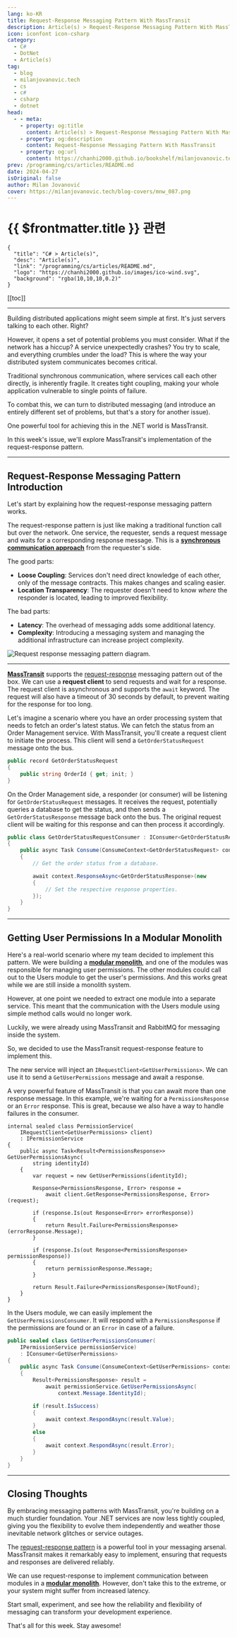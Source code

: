 ```yaml
---
lang: ko-KR
title: Request-Response Messaging Pattern With MassTransit
description: Article(s) > Request-Response Messaging Pattern With MassTransit
icon: iconfont icon-csharp
category: 
  - C#
  - DotNet
  - Article(s)
tag: 
  - blog
  - milanjovanovic.tech
  - cs
  - c#
  - csharp
  - dotnet
head:
  - - meta:
    - property: og:title
      content: Article(s) > Request-Response Messaging Pattern With MassTransit
    - property: og:description
      content: Request-Response Messaging Pattern With MassTransit
    - property: og:url
      content: https://chanhi2000.github.io/bookshelf/milanjovanovic.tech/request-response-messaging-pattern-with-masstransit.html
prev: /programming/cs/articles/README.md
date: 2024-04-27
isOriginal: false
author: Milan Jovanović
cover: https://milanjovanovic.tech/blog-covers/mnw_087.png
---
```


# {{ $frontmatter.title }} 관련

```component VPCard
{
  "title": "C# > Article(s)",
  "desc": "Article(s)",
  "link": "/programming/cs/articles/README.md",
  "logo": "https://chanhi2000.github.io/images/ico-wind.svg",
  "background": "rgba(10,10,10,0.2)"
}
```

[[toc]]

---

<SiteInfo
  name="Request-Response Messaging Pattern With MassTransit"
  desc="When building distributed systems with .NET, direct calls between services can create tight coupling. The request-response messaging pattern can allow distributed services to communicate in a loosely coupled way."
  url="https://milanjovanovic.tech/blog/request-response-messaging-pattern-with-masstransit/"
  logo="https://milanjovanovic.tech/profile_favicon.png"
  preview="https://milanjovanovic.tech/blog-covers/mnw_087.png"/>

Building distributed applications might seem simple at first. It's just servers talking to each other. Right?

However, it opens a set of potential problems you must consider. What if the network has a hiccup? A service unexpectedly crashes? You try to scale, and everything crumbles under the load? This is where the way your distributed system communicates becomes critical.

Traditional synchronous communication, where services call each other directly, is inherently fragile. It creates tight coupling, making your whole application vulnerable to single points of failure.

To combat this, we can turn to distributed messaging (and introduce an entirely different set of problems, but that's a story for another issue).

One powerful tool for achieving this in the .NET world is MassTransit.

In this week's issue, we'll explore MassTransit's implementation of the request-response pattern.

---

## Request-Response Messaging Pattern Introduction

Let's start by explaining how the request-response messaging pattern works.

The request-response pattern is just like making a traditional function call but over the network. One service, the requester, sends a request message and waits for a corresponding response message. This is a [**synchronous communication approach**](/milanjovanovic.tech/modular-monolith-communication-patterns.md) from the requester's side.

The good parts:

- **Loose Coupling**: Services don't need direct knowledge of each other, only of the message contracts. This makes changes and scaling easier.
- **Location Transparency**: The requester doesn't need to know *where* the responder is located, leading to improved flexibility.

The bad parts:

- **Latency**: The overhead of messaging adds some additional latency.
- **Complexity**: Introducing a messaging system and managing the additional infrastructure can increase project complexity.

![Request response messaging pattern diagram.](https://milanjovanovic.tech/blogs/mnw_087/request_response.png?imwidth=3840)

---

[**MassTransit**](/milanjovanovic.tech/using-masstransit-with-rabbitmq-and-azure-service-bus.md) supports the [<FontIcon icon="fas fa-globe"/>request-response](https://masstransit.io/documentation/concepts/requests) messaging pattern out of the box. We can use a **request client** to send requests and wait for a response. The request client is asynchronous and supports the `await` keyword. The request will also have a timeout of 30 seconds by default, to prevent waiting for the response for too long.

Let's imagine a scenario where you have an order processing system that needs to fetch an order's latest status. We can fetch the status from an Order Management service. With MassTransit, you'll create a request client to initiate the process. This client will send a `GetOrderStatusRequest` message onto the bus.

```cs
public record GetOrderStatusRequest
{
    public string OrderId { get; init; }
}
```

On the Order Management side, a responder (or consumer) will be listening for `GetOrderStatusRequest` messages. It receives the request, potentially queries a database to get the status, and then sends a `GetOrderStatusResponse` message back onto the bus. The original request client will be waiting for this response and can then process it accordingly.

```cs
public class GetOrderStatusRequestConsumer : IConsumer<GetOrderStatusRequest>
{
    public async Task Consume(ConsumeContext<GetOrderStatusRequest> context)
    {
        // Get the order status from a database.

        await context.ResponseAsync<GetOrderStatusResponse>(new
        {
            // Set the respective response properties.
        });
    }
}
```

---

## Getting User Permissions In a Modular Monolith

Here's a real-world scenario where my team decided to implement this pattern. We were building a [**modular monolith**](/milanjovanovic.tech/modular-monolith-architecture/README.md), and one of the modules was responsible for managing user permissions. The other modules could call out to the Users module to get the user's permissions. And this works great while we are still inside a monolith system.

However, at one point we needed to extract one module into a separate service. This meant that the communication with the Users module using simple method calls would no longer work.

Luckily, we were already using MassTransit and RabbitMQ for messaging inside the system.

So, we decided to use the MassTransit request-response feature to implement this.

The new service will inject an `IRequestClient<GetUserPermissions>`. We can use it to send a `GetUserPermissions` message and await a response.

A very powerful feature of MassTransit is that you can await more than one response message. In this example, we're waiting for a `PermissionsResponse` or an `Error` response. This is great, because we also have a way to handle failures in the consumer.

```cs{11,13,18}
internal sealed class PermissionService(
    IRequestClient<GetUserPermissions> client)
    : IPermissionService
{
    public async Task<Result<PermissionsResponse>> GetUserPermissionsAsync(
        string identityId)
    {
        var request = new GetUserPermissions(identityId);

        Response<PermissionsResponse, Error> response =
            await client.GetResponse<PermissionsResponse, Error>(request);

        if (response.Is(out Response<Error> errorResponse))
        {
            return Result.Failure<PermissionsResponse>(errorResponse.Message);
        }

        if (response.Is(out Response<PermissionsResponse> permissionResponse))
        {
            return permissionResponse.Message;
        }

        return Result.Failure<PermissionsResponse>(NotFound);
    }
}
```

In the Users module, we can easily implement the `GetUserPermissionsConsumer`. It will respond with a `PermissionsResponse` if the permissions are found or an `Error` in case of a failure.

```cs
public sealed class GetUserPermissionsConsumer(
    IPermissionService permissionService)
    : IConsumer<GetUserPermissions>
{
    public async Task Consume(ConsumeContext<GetUserPermissions> context)
    {
        Result<PermissionsResponse> result =
            await permissionService.GetUserPermissionsAsync(
                context.Message.IdentityId);

        if (result.IsSuccess)
        {
            await context.RespondAsync(result.Value);
        }
        else
        {
            await context.RespondAsync(result.Error);
        }
    }
}
```

---

## Closing Thoughts

By embracing messaging patterns with MassTransit, you're building on a much sturdier foundation. Your .NET services are now less tightly coupled, giving you the flexibility to evolve them independently and weather those inevitable network glitches or service outages.

The [<FontIcon icon="fa-brands fa-youtube"/>request-response pattern](https://youtu.be/NjsoykEOkrk) is a powerful tool in your messaging arsenal. MassTransit makes it remarkably easy to implement, ensuring that requests and responses are delivered reliably.

<VidStack src="youtube/NjsoykEOkrk" />

We can use request-response to implement communication between modules in a [**modular monolith**](/milanjovanovic.tech/modular-monolith-architecture/README.md). However, don't take this to the extreme, or your system might suffer from increased latency.

Start small, experiment, and see how the reliability and flexibility of messaging can transform your development experience.

That's all for this week. Stay awesome!

